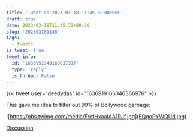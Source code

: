 ```yaml
---
title: 'Tweet on 2023-03-18T11:45:32+00:00'
draft: true
date: 2023-03-18T11:45:32+00:00
slug: '202303181145'
tags:
  - tweets
is_tweet: true
tweet_info:
  id: '1636951949169037317'
  type: 'reply'
  is_thread: False
---
```




{{< tweet user="deedydas" id="1636919166346366976" >}}

This gave me idea to filter out 99% of Bollywood garbage: 

![https://pbs.twimg.com/media/FrefHxaaIAA1RJf.jpg](FQqoPYWQUd.jpg)

[Discussion](https://x.com/sytelus/status/1636951949169037317)
